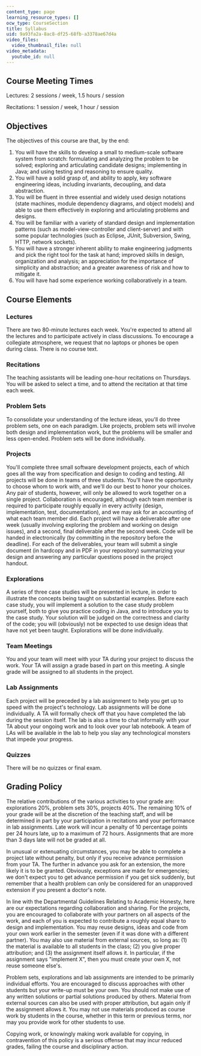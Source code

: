 ```yaml
---
content_type: page
learning_resource_types: []
ocw_type: CourseSection
title: Syllabus
uid: 9a93fa2a-8ac8-df25-68fb-a3378ae67d4a
video_files:
  video_thumbnail_file: null
video_metadata:
  youtube_id: null
---
```


Course Meeting Times
--------------------

Lectures: 2 sessions / week, 1.5 hours / session

Recitations: 1 session / week, 1 hour / session

Objectives
----------

The objectives of this course are that, by the end:

1.  You will have the skills to develop a small to medium-scale software system from scratch: formulating and analyzing the problem to be solved; exploring and articulating candidate designs; implementing in Java; and using testing and reasoning to ensure quality.
2.  You will have a solid grasp of, and ability to apply, key software engineering ideas, including invariants, decoupling, and data abstraction.
3.  You will be fluent in three essential and widely used design notations (state machines, module dependency diagrams, and object models) and able to use them effectively in exploring and articulating problems and designs.
4.  You will be familiar with a variety of standard design and implementation patterns (such as model-view-controller and client-server) and with some popular technologies (such as Eclipse, JUnit, Subversion, Swing, HTTP, network sockets).
5.  You will have a stronger inherent ability to make engineering judgments and pick the right tool for the task at hand; improved skills in design, organization and analysis; an appreciation for the importance of simplicity and abstraction; and a greater awareness of risk and how to mitigate it.
6.  You will have had some experience working collaboratively in a team.

Course Elements
---------------

### Lectures

There are two 80-minute lectures each week. You're expected to attend all the lectures and to participate actively in class discussions. To encourage a collegiate atmosphere, we request that no laptops or phones be open during class. There is no course text.

### Recitations

The teaching assistants will be leading one-hour recitations on Thursdays. You will be asked to select a time, and to attend the recitation at that time each week.

### Problem Sets

To consolidate your understanding of the lecture ideas, you'll do three problem sets, one on each paradigm. Like projects, problem sets will involve both design and implementation work, but the problems will be smaller and less open-ended. Problem sets will be done individually.

### Projects

You'll complete three small software development projects, each of which goes all the way from specification and design to coding and testing. All projects will be done in teams of three students. You'll have the opportunity to choose whom to work with, and we'll do our best to honor your choices. Any pair of students, however, will only be allowed to work together on a single project. Collaboration is encouraged, although each team member is required to participate roughly equally in every activity (design, implementation, test, documentation), and we may ask for an accounting of what each team member did. Each project will have a deliverable after one week (usually involving exploring the problem and working on design issues), and a second, final deliverable after the second week. Code will be handed in electronically (by committing in the repository before the deadline). For each of the deliverables, your team will submit a single document (in hardcopy and in PDF in your repository) summarizing your design and answering any particular questions posed in the project handout.

### Explorations

A series of three case studies will be presented in lecture, in order to illustrate the concepts being taught on substantial examples. Before each case study, you will implement a solution to the case study problem yourself, both to give you practice coding in Java, and to introduce you to the case study. Your solution will be judged on the correctness and clarity of the code; you will (obviously) not be expected to use design ideas that have not yet been taught. Explorations will be done individually.

### Team Meetings

You and your team will meet with your TA during your project to discuss the work. Your TA will assign a grade based in part on this meeting. A single grade will be assigned to all students in the project.

### Lab Assignments

Each project will be preceded by a lab assignment to help you get up to speed with the project's technology. Lab assignments will be done individually. A TA will formally check off that you have completed the lab during the session itself. The lab is also a time to chat informally with your TA about your ongoing work and to look over your lab notebook. A team of LAs will be available in the lab to help you slay any technological monsters that impede your progress.

### Quizzes

There will be no quizzes or final exam.

Grading Policy
--------------

The relative contributions of the various activities to your grade are: explorations 20%, problem sets 30%, projects 40%. The remaining 10% of your grade will be at the discretion of the teaching staff, and will be determined in part by your participation in recitations and your performance in lab assignments. Late work will incur a penalty of 10 percentage points per 24 hours late, up to a maximum of 72 hours. Assignments that are more than 3 days late will not be graded at all.

In unusual or extenuating circumstances, you may be able to complete a project late without penalty, but only if you receive advance permission from your TA. The further in advance you ask for an extension, the more likely it is to be granted. Obviously, exceptions are made for emergencies; we don't expect you to get advance permission if you get sick suddenly, but remember that a health problem can only be considered for an unapproved extension if you present a doctor's note.

In line with the Departmental Guidelines Relating to Academic Honesty, here are our expectations regarding collaboration and sharing. For the projects, you are encouraged to collaborate with your partners on all aspects of the work, and each of you is expected to contribute a roughly equal share to design and implementation. You may reuse designs, ideas and code from your own work earlier in the semester (even if it was done with a different partner). You may also use material from external sources, so long as: (1) the material is available to all students in the class; (2) you give proper attribution; and (3) the assignment itself allows it. In particular, if the assignment says "implement X", then you must create your own X, not reuse someone else's.

Problem sets, explorations and lab assignments are intended to be primarily individual efforts. You are encouraged to discuss approaches with other students but your write-up must be your own. You should not make use of any written solutions or partial solutions produced by others. Material from external sources can also be used with proper attribution, but again only if the assignment allows it. You may not use materials produced as course work by students in the course, whether in this term or previous terms, nor may you provide work for other students to use.

Copying work, or knowingly making work available for copying, in contravention of this policy is a serious offense that may incur reduced grades, failing the course and disciplinary action.